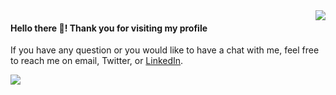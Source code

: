 <img align="right" src="https://github-readme-stats.vercel.app/api?username=andraantariksa&show_icons=true&hide_rank=true">

#### Hello there 👋! Thank you for visiting my profile

If you have any question or you would like to have a chat with me, feel free to reach me on email, Twitter, or [LinkedIn](https://www.linkedin.com/in/andraantariksa/).

![](https://hits.seeyoufarm.com/api/count/incr/badge.svg?url=https%3A%2F%2Fgithub.com%2Fandraantariksa%2Fandraantariksa&count_bg=%2379C83D&title_bg=%23555555&icon=&icon_color=%23E7E7E7&title=hits&edge_flat=false)
